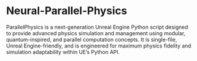 # Neural-Parallel-Physics
ParallelPhysics is a next-generation Unreal Engine Python script designed to provide advanced physics simulation and management using modular, quantum-inspired, and parallel computation concepts. It is single-file, Unreal Engine-friendly, and is engineered for maximum physics fidelity and simulation adaptability within UE’s Python API.
